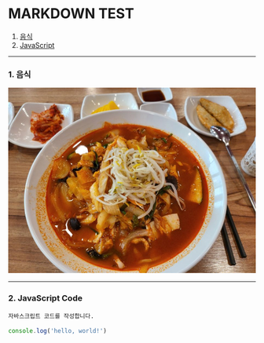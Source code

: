 # MARKDOWN TEST

1. [음식](#1.-음식)
2. [JavaScript](#2.-JavaScript-Code)

***
### 1. 음식
![image](./food.jpg)

****
### 2. JavaScript Code
`자바스크립트 코드를 작성합니다.`

```javascript
console.log('hello, world!')
```

